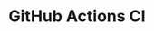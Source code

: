 # GitHub Actions CI





















































































































































































































































































































































